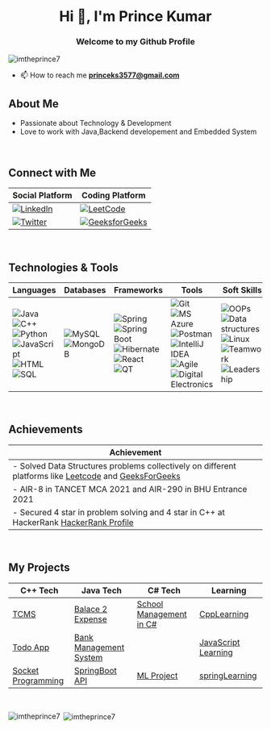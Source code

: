 <h1 align="center">Hi 👋, I'm Prince Kumar</h1>
<h3 align="center">Welcome to my Github Profile</h3>

<p align="left"> <img src="https://komarev.com/ghpvc/?username=imtheprince7&label=Profile%20views&color=0e75b6&style=flat" alt="imtheprince7" /> </p>

- 📫 How to reach me **princeks3577@gmail.com**

## About Me
- Passionate about Technology & Development
- Love to work with Java,Backend developement and Embedded System 
<br>

## Connect with Me
| **Social Platform** | **Coding Platform**  |
| --- | --- |
| [![LinkedIn](https://img.shields.io/badge/LinkedIn-0077B5?style=for-the-badge&logo=linkedin&logoColor=white)](https://www.linkedin.com/in/imtheprince7) | [![LeetCode](https://img.shields.io/badge/LeetCode-FFA116?style=for-the-badge&logo=leetcode&logoColor=black)](https://leetcode.com/imtheprince7) ||
[![Twitter](https://img.shields.io/badge/Twitter-1DA1F2?style=for-the-badge&logo=twitter&logoColor=white)](https://twitter.com/imtheprince7) |  [![GeeksforGeeks](https://img.shields.io/badge/GeeksforGeeks-0F9D58?style=for-the-badge&logo=geeksforgeeks&logoColor=white)](https://auth.geeksforgeeks.org/user/princek8uv/) |
<br>

## Technologies & Tools
| **Languages** | **Databases**  | **Frameworks**  | **Tools**  | **Soft Skills** |
| --- | --- | --- | --- | --- |
| ![Java](https://img.shields.io/badge/Java-007396?style=for-the-badge&logo=java&logoColor=white) ![C++](https://img.shields.io/badge/C++-00599C?style=for-the-badge&logo=cplusplus&logoColor=white)  ![Python](https://img.shields.io/badge/Python-3776AB?style=for-the-badge&logo=python&logoColor=white) ![JavaScript](https://img.shields.io/badge/JavaScript-F7DF1E?style=for-the-badge&logo=javascript&logoColor=black) ![HTML](https://img.shields.io/badge/HTML-E34F26?style=for-the-badge&logo=html5&logoColor=white) ![SQL](https://img.shields.io/badge/SQL-4479A1?style=for-the-badge&logo=postgresql&logoColor=white) | ![MySQL](https://img.shields.io/badge/MySQL-4479A1?style=for-the-badge&logo=mysql&logoColor=white) ![MongoDB](https://img.shields.io/badge/MongoDB-47A248?style=for-the-badge&logo=mongodb&logoColor=white) | ![Spring](https://img.shields.io/badge/Spring-6DB33F?style=for-the-badge&logo=spring&logoColor=white) ![Spring Boot](https://img.shields.io/badge/Spring_Boot-6DB33F?style=for-the-badge&logo=springboot&logoColor=white) ![Hibernate](https://img.shields.io/badge/Hibernate-59666C?style=for-the-badge&logo=hibernate&logoColor=white) ![React](https://img.shields.io/badge/React-61DAFB?style=for-the-badge&logo=react&logoColor=black) ![QT](https://img.shields.io/badge/QT-41CD52?style=for-the-badge&logo=qt&logoColor=white)  | ![Git](https://img.shields.io/badge/Git-F05032?style=for-the-badge&logo=git&logoColor=white) ![MS Azure](https://img.shields.io/badge/MS_Azure-0078D4?style=for-the-badge&logo=microsoftazure&logoColor=white) ![Postman](https://img.shields.io/badge/Postman-FF6C37?style=for-the-badge&logo=postman&logoColor=white) ![IntelliJ IDEA](https://img.shields.io/badge/IntelliJ_IDEA-000000?style=for-the-badge&logo=intellijidea&logoColor=white) ![Agile](https://img.shields.io/badge/Agile-0052CC?style=for-the-badge&logo=agile&logoColor=white) ![Digital Electronics](https://img.shields.io/badge/Digital_Electronics-007ACC?style=for-the-badge&logo=digitalocean&logoColor=white)  | ![OOPs](https://img.shields.io/badge/OOPs%20concepts-239120?style=for-the-badge&logo=OOPs&logoColor=white) ![Data structures](https://img.shields.io/badge/Data%20structures-4682B4?style=for-the-badge&logo=data%20structures&logoColor=white) ![Linux](https://img.shields.io/badge/Linux-FCC624?style=for-the-badge&logo=linux&logoColor=black) ![Teamwork](https://img.shields.io/badge/Teamwork-1DA1F2?style=for-the-badge&logo=teamwork&logoColor=white) ![Leadership](https://img.shields.io/badge/Leadership-FFA116?style=for-the-badge&logo=leadership&logoColor=white) |
<br>

## Achievements
| **Achievement** |
| --- |
| - Solved Data Structures problems collectively on different platforms like [Leetcode](https://leetcode.com/imtheprince7)  and [GeeksForGeeks](https://auth.geeksforgeeks.org/user/princek8uv/) |
| - AIR-8 in TANCET MCA 2021 and AIR-290 in BHU Entrance 2021 |
| - Secured 4 star in problem solving and 4 star in C++ at HackerRank [HackerRank Profile](https://www.hackerrank.com/imtheprince7) |
<br>

## My Projects
| **C++ Tech** | **Java Tech**  | **C# Tech**  | **Learning**  |
| --- | --- | --- | --- |
| [ TCMS ](https://github.com/imtheprince7/TCMS) | [ Balace 2 Expense ]( https://github.com/imtheprince7/Balance2Expenses) | [School Management in C# ]( https://github.com/imtheprince7/SCHOOL-Management---Csharp ) |[CppLearning](https://github.com/imtheprince7/CppLearning) ||
| [Todo App](https://github.com/imtheprince7/Todo-App) | [Bank Management System](https://github.com/imtheprince7/Bank-Management-System) |  | [JavaScript Learning](https://github.com/imtheprince7/JavaScript) ||
| [Socket Programming](https://github.com/imtheprince7/Socket-Programming-in-C) | [SpringBoot API](https://github.com/imtheprince7/springBootAPI) |[ML Project](https://github.com/imtheprince7/Multimodal-emotion-recognition) |[springLearning](https://github.com/imtheprince7/springlearning) ||
<br>

<p><img align="left" src="https://github-readme-stats.vercel.app/api/top-langs?username=imtheprince7&show_icons=true&locale=en&layout=compact" alt="imtheprince7" /></p>

<p>&nbsp;<img align="center" src="https://github-readme-stats.vercel.app/api?username=imtheprince7&show_icons=true&locale=en" alt="imtheprince7" /></p>
